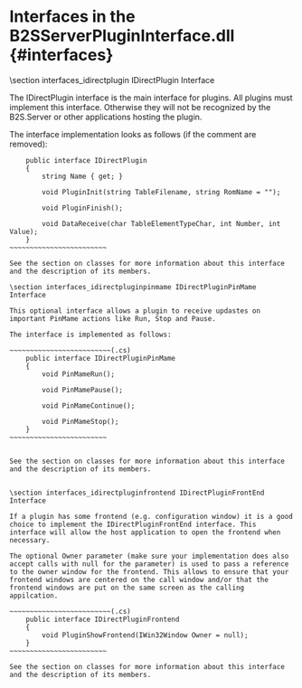 ﻿Interfaces in the B2SServerPluginInterface.dll {#interfaces}
============================================================

\section interfaces_idirectplugin IDirectPlugin Interface

The IDirectPlugin interface is the main interface for plugins. All plugins must implement this interface. Otherwise they will not be recognized by the B2S.Server or other applications hosting the plugin.

The interface implementation looks as follows (if the comment are removed):

~~~~~~~~~~~~~~~~~~~~~~~~~(.cs)
    public interface IDirectPlugin
    {
        string Name { get; }

        void PluginInit(string TableFilename, string RomName = "");

        void PluginFinish();

        void DataReceive(char TableElementTypeChar, int Number, int Value);
    }
~~~~~~~~~~~~~~~~~~~~~~~~

See the section on classes for more information about this interface and the description of its members.

\section interfaces_idirectpluginpinmame IDirectPluginPinMame Interface

This optional interface allows a plugin to receive updastes on important PinMame actions like Run, Stop and Pause.

The interface is implemented as follows:

~~~~~~~~~~~~~~~~~~~~~~~~~(.cs)
    public interface IDirectPluginPinMame
    {
        void PinMameRun();

        void PinMamePause();

        void PinMameContinue();

        void PinMameStop();
    }
~~~~~~~~~~~~~~~~~~~~~~~~


See the section on classes for more information about this interface and the description of its members.


\section interfaces_idirectpluginfrontend IDirectPluginFrontEnd Interface

If a plugin has some frontend (e.g. configuration window) it is a good choice to implement the IDirectPluginFrontEnd interface. This interface will allow the host application to open the frontend when necessary.

The optional Owner parameter (make sure your implementation does also accept calls with null for the parameter) is used to pass a reference to the owner window for the frontend. This allows to ensure that your frontend windows are centered on the call window and/or that the frontend windows are put on the same screen as the calling appilcation.

~~~~~~~~~~~~~~~~~~~~~~~~~(.cs)
    public interface IDirectPluginFrontend
    {
        void PluginShowFrontend(IWin32Window Owner = null);
    }
~~~~~~~~~~~~~~~~~~~~~~~~

See the section on classes for more information about this interface and the description of its members.

